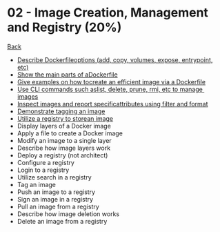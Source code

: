 # 02 - Image Creation, Management and Registry (20%)

[Back](../ReadMe.md)

+ [Describe ​​Dockerfile ​​options​​ (add, copy, volumes, expose, entrypoint, etc)](./describe-dockerfile-options.md)
+ [Show​ ​the ​​main ​​parts ​​of ​​a ​​Dockerfile](./dockerfile-main-parts.md)
+ [Give​ ​examples​ ​on ​​how ​​to ​​create an efficient image via a Dockerfile](./dockerfile-efficient-image.md)
+ [Use ​​CLI ​​commands ​​such ​​as ​​list, ​​delete, ​​prune,​ ​rmi,​​ etc ​​to ​​manage ​​images](./cli-commands-manage-images.md)
+ [Inspect ​​images ​​and ​​report​​ specific​​ attributes ​​using ​​filter ​​and ​​format](./filter-and-format.md)
+ [Demonstrate​​ tagging ​​an ​​image](./tagging-image.md)
+ [Utilize​​ a ​​registry ​​to ​​store​ ​an ​​image](./registry-to-store-image.md)
+ Display​​ layers​ ​of ​a​ ​Docker ​​image
+ Apply​ ​a ​​file ​​to ​​create ​​a ​​Docker ​​image
+ Modify​​ an ​​image ​​to ​​a ​​single ​​layer
+ Describe​ ​how ​​image​​ layers​​ work
+ Deploy​​ a ​​registry​ ​(not ​​architect)
+ Configure​​ a ​​registry
+ Log​​in to ​​a ​​registry
+ Utilize​​ search​ ​in ​​a ​​registry
+ Tag​ ​an ​​image
+ Push ​​an ​​image ​​to ​​a ​​registry
+ Sign​ ​an ​​image ​​in ​​a ​​registry
+ Pull​​ an ​​image ​​from ​​a ​​registry
+ Describe ​​how ​​image ​​deletion​ ​works
+ Delete ​​an ​​image​​ from ​​a ​​registry
